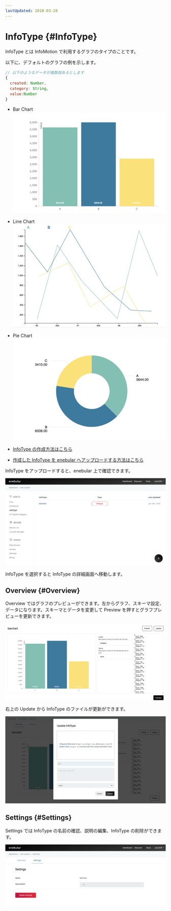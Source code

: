 ```yaml
---
lastUpdated: 2018-03-28
---
```


# InfoType {#InfoType}

InfoType とは InfoMotion で利用するグラフのタイプのことです。

以下に、デフォルトのグラフの例を示します。

```javascript
// 以下のようなデータが複数個あるとします
{
  created: Number,
  category: String,
  value:Number
}
```

- Bar Chart
![barchart](./../../img/InfoMotion/InfoType/barchart.png)

- Line Chart
![linechart](./../../img/InfoMotion/InfoType/linechart.png)


- Pie Chart
![piechart](./../../img/InfoMotion/InfoType/piechart.png)

- [InfoType の作成方法はこちら](./InfoMotionTool.md)
- [作成した InfoType を enebular へアップロードする方法はこちら](./UploadInfoType.md)

InfoType をアップロードすると、enebular 上で確認できます。

![uploaded](./../../img/InfoMotion/InfoType/Introduction-uploaded.png)

InfoType を選択すると InfoType の詳細画面へ移動します。

## Overview {#Overview}

Overview ではグラフのプレビューができます。左からグラフ、スキーマ設定、データになります。スキーマとデータを変更して Preview を押すとグラフプレビューを更新できます。

![overview](./../../img/InfoMotion/InfoType/Introduction-overview.png)

右上の Update から InfoType のファイルが更新ができます。

![update](./../../img/InfoMotion/InfoType/Introduction-update.png)

## Settings {#Settings}

Settings では InfoType の名前の確認、説明の編集、InfoType の削除ができます。

![settings](./../../img/InfoMotion/InfoType/Introduction-settings.png)
